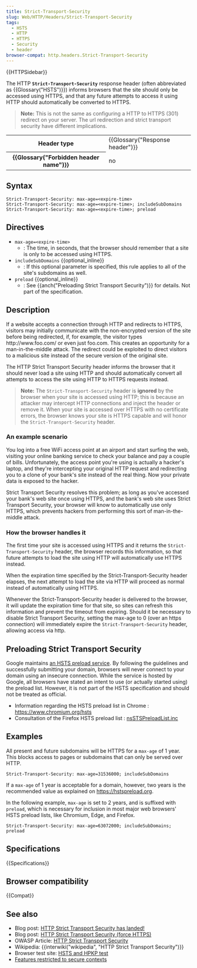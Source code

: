 ```yaml
---
title: Strict-Transport-Security
slug: Web/HTTP/Headers/Strict-Transport-Security
tags:
  - HSTS
  - HTTP
  - HTTPS
  - Security
  - header
browser-compat: http.headers.Strict-Transport-Security
---
```

{{HTTPSidebar}}

The HTTP **`Strict-Transport-Security`** response header (often abbreviated as {{Glossary("HSTS")}}) informs browsers that the site should only be accessed using HTTPS, and that any future attempts to access it using HTTP should automatically be converted to HTTPS.

> **Note:** This is not the same as configuring a HTTP to HTTPS (301) redirect on your server.
> The url redirection and strict transport security have different implications.

<table class="properties">
  <tbody>
    <tr>
      <th scope="row">Header type</th>
      <td>{{Glossary("Response header")}}</td>
    </tr>
    <tr>
      <th scope="row">{{Glossary("Forbidden header name")}}</th>
      <td>no</td>
    </tr>
  </tbody>
</table>

## Syntax

```
Strict-Transport-Security: max-age=<expire-time>
Strict-Transport-Security: max-age=<expire-time>; includeSubDomains
Strict-Transport-Security: max-age=<expire-time>; preload
```

## Directives

- `max-age=<expire-time>`
  - : The time, in seconds, that the browser should remember that a site is only to be
    accessed using HTTPS.
- `includeSubDomains` {{optional_inline}}
  - : If this optional parameter is specified, this rule applies to all of the site's
    subdomains as well.
- `preload` {{optional_inline}}
  - : See {{anch("Preloading Strict Transport Security")}} for details. Not part of the
    specification.

## Description

If a website accepts a connection through HTTP and redirects to HTTPS, visitors may
initially communicate with the non-encrypted version of the site before being
redirected, if, for example, the visitor types http\://www\.foo.com/ or even just foo.com.
This creates an opportunity for a man-in-the-middle attack. The redirect could be
exploited to direct visitors to a malicious site instead of the secure version of the
original site.

The HTTP Strict Transport Security header informs the browser that it should never load
a site using HTTP and should automatically convert all attempts to access the site using
HTTP to HTTPS requests instead.

> **Note:** The `Strict-Transport-Security` header
> is **ignored** by the browser when your site is accessed using HTTP; this
> is because an attacker may intercept HTTP connections and inject the header or remove
> it. When your site is accessed over HTTPS with no certificate errors, the browser knows
> your site is HTTPS capable and will honor the `Strict-Transport-Security`
> header.

### An example scenario

You log into a free WiFi access point at an airport and start surfing the web, visiting
your online banking service to check your balance and pay a couple of bills.
Unfortunately, the access point you're using is actually a hacker's laptop, and they're
intercepting your original HTTP request and redirecting you to a clone of your bank's
site instead of the real thing. Now your private data is exposed to the hacker.

Strict Transport Security resolves this problem; as long as you've accessed your bank's
web site once using HTTPS, and the bank's web site uses Strict Transport Security, your
browser will know to automatically use only HTTPS, which prevents hackers from
performing this sort of man-in-the-middle attack.

### How the browser handles it

The first time your site is accessed using HTTPS and it returns the
`Strict-Transport-Security` header, the browser records this information, so
that future attempts to load the site using HTTP will automatically use HTTPS instead.

When the expiration time specified by the Strict-Transport-Security header elapses, the
next attempt to load the site via HTTP will proceed as normal instead of automatically
using HTTPS.

Whenever the Strict-Transport-Security header is delivered to the browser, it will
update the expiration time for that site, so sites can refresh this information and
prevent the timeout from expiring. Should it be necessary to disable Strict Transport
Security, setting the max-age to 0 (over an https connection) will immediately expire the
`Strict-Transport-Security` header, allowing access via http.

## Preloading Strict Transport Security

Google maintains [an HSTS preload service](https://hstspreload.org/). By
following the guidelines and successfully submitting your domain, browsers will never
connect to your domain using an insecure connection. While the service is hosted by
Google, all browsers have stated an intent to use (or actually started using) the
preload list. However, it is not part of the HSTS specification and should not be
treated as official.

- Information regarding the HSTS preload list in Chrome : <https://www.chromium.org/hsts>
- Consultation of the Firefox HSTS preload list : [nsSTSPreloadList.inc](https://hg.mozilla.org/mozilla-central/raw-file/tip/security/manager/ssl/nsSTSPreloadList.inc)

## Examples

All present and future subdomains will be HTTPS for a `max-age` of 1 year. This blocks
access to pages or subdomains that can only be served over HTTP.

```
Strict-Transport-Security: max-age=31536000; includeSubDomains
```
If a `max-age` of 1 year is acceptable for a domain,
however, two years is the recommended value as explained on <https://hstspreload.org>.

In the following example, `max-age` is set to 2 years, and is suffixed with
`preload`, which is necessary for inclusion in most major web browsers' HSTS
preload lists, like Chromium, Edge, and Firefox.

```
Strict-Transport-Security: max-age=63072000; includeSubDomains; preload
```

## Specifications

{{Specifications}}

## Browser compatibility

{{Compat}}

## See also

- Blog post: [HTTP
  Strict Transport Security has landed!](https://blog.sidstamm.com/2010/08/http-strict-transport-security-has.html)
- Blog post: [HTTP
  Strict Transport Security (force HTTPS)](https://hacks.mozilla.org/2010/08/firefox-4-http-strict-transport-security-force-https/)
- OWASP Article: [HTTP
  Strict Transport Security](https://cheatsheetseries.owasp.org/cheatsheets/HTTP_Strict_Transport_Security_Cheat_Sheet.html)
- Wikipedia: {{interwiki("wikipedia", "HTTP Strict Transport Security")}}
- Browser test site: [HSTS and
  HPKP test](https://projects.dm.id.lv/Public-Key-Pins_test)
- [Features
  restricted to secure contexts](/en-US/docs/Web/Security/Secure_Contexts/features_restricted_to_secure_contexts)
